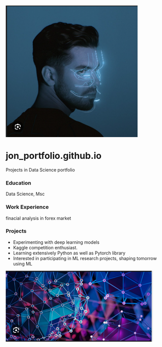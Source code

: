 
![](anyma.PNG)

# jon_portfolio.github.io
Projects in Data Science portfolio
### Education
Data Science, Msc

### Work Experience
finacial analysis in forex market

### Projects
*  Experimenting with deep learning models
*  Kaggle competition enthusiast.
*  Learning extensively Python as well as Pytorch library
*  Interested in participating in ML research projects, shaping tomorrow using ML

![alt text](https://github.com/3d4t4n3wg0ld/jon_portfolio.github.io/blob/main/causality%20graph.PNG "Causality Graph")
